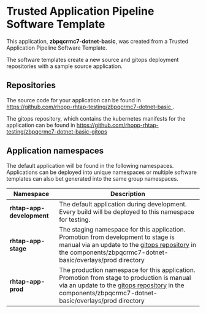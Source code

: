 # Trusted Application Pipeline Software Template

This application, **zbpqcrmc7-dotnet-basic**, was created from a Trusted Application Pipeline Software Template.

The software templates create a new source and gitops deployment repositories with a sample source application. 

## Repositories

The source code for your application can be found in [https://github.com/rhopp-rhtap-testing/zbpqcrmc7-dotnet-basic ](https://github.com/rhopp-rhtap-testing/zbpqcrmc7-dotnet-basic ).
 
The gitops repository, which contains the kubernetes manifests for the application can be found in 
[https://github.com/rhopp-rhtap-testing/zbpqcrmc7-dotnet-basic-gitops ](https://github.com/rhopp-rhtap-testing/zbpqcrmc7-dotnet-basic-gitops ) 

## Application namespaces 

The default application will be found in the following namespaces. Applications can be deployed into unique namespaces or multiple software templates can also bet generated into the same group namespaces.  

|  Namespace   |  Description   |  
| -------- | -------- |   
| **rhtap-app-development** | The default application during development. Every build will be deployed to this namespace for testing. | 
| **rhtap-app-stage** | The staging namespace for this application. Promotion from development to stage is manual via an update to the [gitops repository](https://github.com/rhopp-rhtap-testing/zbpqcrmc7-dotnet-basic-gitops ) in the components/zbpqcrmc7-dotnet-basic/overlays/prod directory |  
| **rhtap-app-prod** | The production namespace for this application. Promotion from stage to production is manual via an update to the [gitops repository](https://github.com/rhopp-rhtap-testing/zbpqcrmc7-dotnet-basic-gitops ) in the components/zbpqcrmc7-dotnet-basic/overlays/prod directory | 